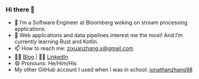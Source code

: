 ### Hi there 👋

<!--
**jonathanzhang98/jonathanzhang98** is a ✨ _special_ ✨ repository because its `README.md` (this file) appears on your GitHub profile.

Here are some ideas to get you started:

- 🔭 I’m currently working on ...
- 👯 I’m looking to collaborate on ...
- 🤔 I’m looking for help with ...
- 💬 Ask me about ...

- 😄 Pronouns: ...
- ⚡ Fun fact: ...
-->

- 🔭 I’m a Software Engineer at Bloomberg woking on stream processing applications.
- 🌱 Web applications and data pipelines interest me the most! And I’m currently learning Rust and Kotlin.
- 📫 How to reach me: zixuanzhang.x@gmail.com
- 🧑‍💻 [Blog](https://zixuanzhang.com) | 🧑‍💼 [LinkedIn](https://www.linkedin.com/in/zixuanzhang98/)
- 😄 Pronouns: He/Him/His
- My other GitHub account I used when I was in school: [jonathanzhang98](https://github.com/jonathanzhang98)
